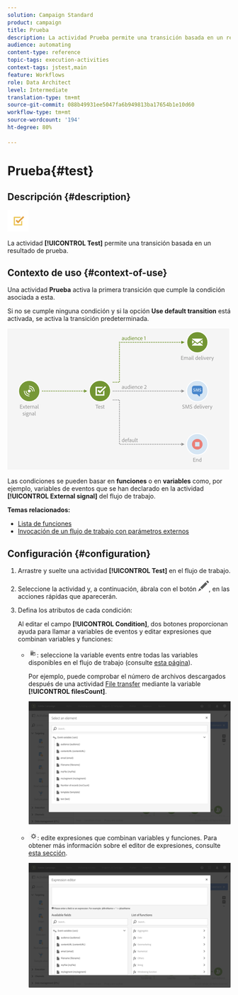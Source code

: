 ```yaml
---
solution: Campaign Standard
product: campaign
title: Prueba
description: La actividad Prueba permite una transición basada en un resultado de prueba.
audience: automating
content-type: reference
topic-tags: execution-activities
context-tags: jstest,main
feature: Workflows
role: Data Architect
level: Intermediate
translation-type: tm+mt
source-git-commit: 088b49931ee5047fa6b949813ba17654b1e10d60
workflow-type: tm+mt
source-wordcount: '194'
ht-degree: 80%

---
```



# Prueba{#test}

## Descripción {#description}

![](assets/test.png)

La actividad **[!UICONTROL Test]** permite una transición basada en un resultado de prueba.

## Contexto de uso {#context-of-use}

Una actividad **Prueba** activa la primera transición que cumple la condición asociada a esta.

Si no se cumple ninguna condición y si la opción **Use default transition** está activada, se activa la transición predeterminada.

![](assets/wkf_test_activity_example.png)

Las condiciones se pueden basar en **funciones** o en **variables** como, por ejemplo, variables de eventos que se han declarado en la actividad **[!UICONTROL External signal]** del flujo de trabajo.

**Temas relacionados:**

* [Lista de funciones](../../automating/using/list-of-functions.md)
* [Invocación de un flujo de trabajo con parámetros externos](../../automating/using/calling-a-workflow-with-external-parameters.md)

## Configuración {#configuration}

1. Arrastre y suelte una actividad **[!UICONTROL Test]** en el flujo de trabajo.
1. Seleccione la actividad y, a continuación, ábrala con el botón ![](assets/edit_darkgrey-24px.png), en las acciones rápidas que aparecerán.
1. Defina los atributos de cada condición:

   Al editar el campo **[!UICONTROL Condition]**, dos botones proporcionan ayuda para llamar a variables de eventos y editar expresiones que combinan variables y funciones:

   * ![](assets/extsignal_picker.png): seleccione la variable events entre todas las variables disponibles en el flujo de trabajo (consulte  [esta página](../../automating/using/customizing-workflow-external-parameters.md)).

      Por ejemplo, puede comprobar el número de archivos descargados después de una actividad [File transfer](../../automating/using/transfer-file.md) mediante la variable **[!UICONTROL filesCount]**.

      ![](assets/wkf_test_activity_variables.png)

   * ![](assets/extsignal_expression_editor.png): edite expresiones que combinan variables y funciones. Para obtener más información sobre el editor de expresiones, consulte [esta sección](../../automating/using/advanced-expression-editing.md).

      ![](assets/wkf_test_activity_variables_expression.png)
